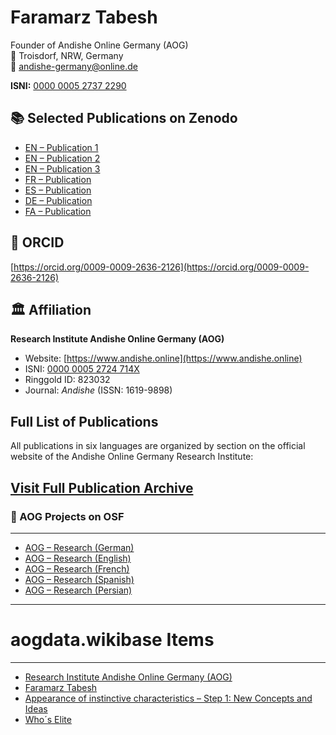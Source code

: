 # Faramarz Tabesh

Founder of Andishe Online Germany (AOG)  
📍 Troisdorf, NRW, Germany  
📧 andishe-germany@online.de

**ISNI:** [0000 0005 2737 2290](https://isni.org/isni/0000000527372290)

## 📚 Selected Publications on Zenodo

- [EN – Publication 1](https://doi.org/10.5281/zenodo.15235184)  
- [EN – Publication 2](https://doi.org/10.5281/zenodo.15241032)  
- [EN – Publication 3](https://doi.org/10.5281/zenodo.15475221)  
- [FR – Publication](https://doi.org/10.5281/zenodo.15309731)  
- [ES – Publication](https://doi.org/10.5281/zenodo.15281557)  
- [DE – Publication](https://doi.org/10.5281/zenodo.15269499)  
- [FA – Publication](https://doi.org/10.5281/zenodo.15302007) 

## 🔗 ORCID

[https://orcid.org/0009-0009-2636-2126](https://orcid.org/0009-0009-2636-2126)

## 🏛 Affiliation

**Research Institute Andishe Online Germany (AOG)**  
- Website: [https://www.andishe.online](https://www.andishe.online)  
- ISNI: [0000 0005 2724 714X](https://isni.org/isni/000000052724714X)  
- Ringgold ID: 823032  
- Journal: *Andishe* (ISSN: 1619-9898)
## Full List of Publications

All publications in six languages are organized by section on the official website of the Andishe Online Germany Research Institute:

[Visit Full Publication Archive](https://www.andishe.online/)
---
### 📁 AOG Projects on OSF
---
- [AOG – Research (German)](https://doi.org/10.17605/OSF.IO/ZW47U)
- [AOG – Research (English)](https://doi.org/10.17605/OSF.IO/EGMPC)
- [AOG – Research (French)](https://doi.org/10.17605/OSF.IO/ETXPS)
- [AOG – Research (Spanish)](https://doi.org/10.17605/OSF.IO/DKSEQ)
- [AOG – Research (Persian)](https://doi.org/10.17605/OSF.IO/W3M58)
---
# aogdata.wikibase Items
---
<!-- ARTICLE LIST START -->
- [Research Institute Andishe Online Germany (AOG)](https://aogdata.wikibase.cloud/wiki/Item:Q12)
- [Faramarz Tabesh](https://aogdata.wikibase.cloud/wiki/Item:Q10)
- [Appearance of instinctive characteristics – Step 1: New Concepts and Ideas](https://aogdata.wikibase.cloud/wiki/Item:Q2)
- [Who´s Elite](https://aogdata.wikibase.cloud/wiki/Item:Q3)
<!-- ARTICLE LIST END -->




